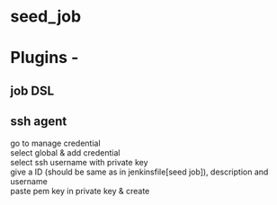 # seed_job
# Plugins - 
## job DSL 
## ssh agent  
  go to manage credential     
  select global & add credential   
  select ssh username with private key     
  give a ID (should be same as in jenkinsfile[seed job]), description and username    
  paste pem key in private key & create   
  
  
          
